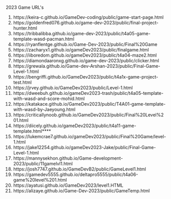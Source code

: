 2023 Game URL's


<ol>

<li>  https://keira-c.github.io/GameDev-coding/public/game-start-page.html


<li> https://goldenfred076.github.io/game-dev-2023/public/final-project-hunter.html

<li> https://tribbalibba.github.io/game-dev-2023/public/t4a05-game-template-wasd-pacman.html


<li> https://ryanflentge.github.io/Game-Dev-2023/public/Final%20Game

<li> https://zacharyx1.github.io/gameDev2023/public/finalgame.html

<li> https://iiboredom.github.io/gameDev2023/public/t4a04-maze2.html

<li> https://diamondaaronxg.github.io/game-dev-2023/public/clicker.html

<li> https://grewala.github.io/Game-dev-Arshan-2023/public/Final-Game-Level-1.html

<li> https://bengriffi.github.io/GameDev2023/public/t4a1x-game-project-test.html

<li> https://jrvey.github.io/GameDev2023/public/Level-1.html

<li> https://dweebuh.github.io/gameDev2023-trash/public/t4a05-template-with-wasd-and-score-mohid.html

<li> https://katakace.github.io/GameDev2023/public/T4A01-game-template-with-wasd-by-Jaeyoung.html

<li> https://criticallynoob.github.io/GameDev2023/public/Final%20Level%201.html

<li> https://diicely.github.io/gameDev2023/public/t4a11-game-template.html****

<li> https://lukemcrae7.github.io/gameDev2023/public/Final%20Game/level-1.html

<li> https://jake12254.github.io/gameDev2023-Jake/public/Final-Game-Level-1.html

<li> https://mannysekhon.github.io/Game-development-2023/public/11gamelvl1.html

<li> https://josh7747.github.io/GameDevB2/public/GameLevel1.html

<li> https://gamedev5555.github.io/deltapro5555/public/t4a06-game%20level%201.html

<li> https://ayatusi.github.io/GameDev2023/level1.HTML

<li> https://alizaye.github.io/Game-Dev-2023/public/GameTemp.html











